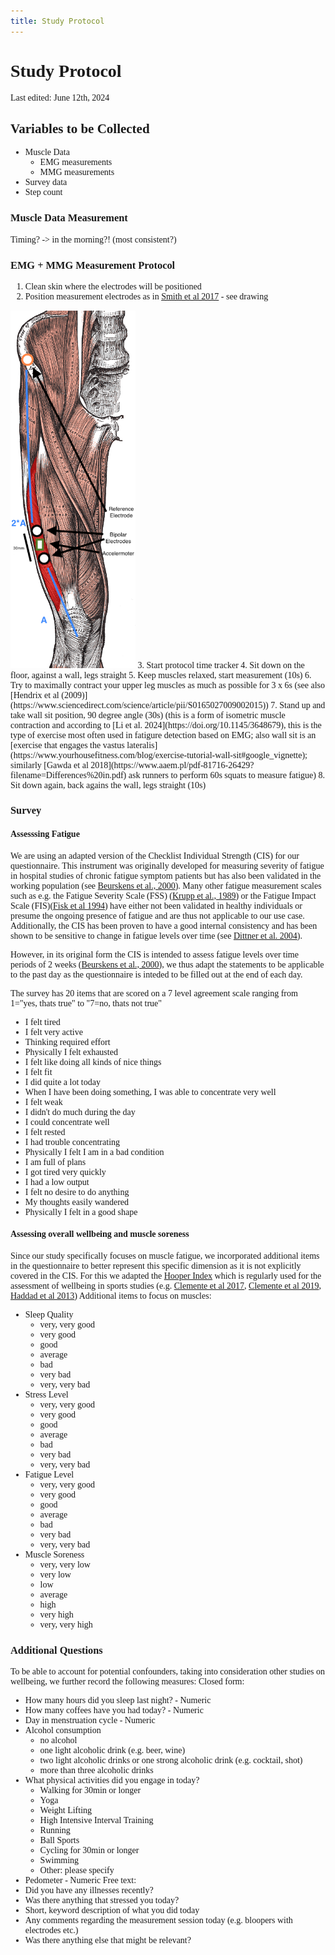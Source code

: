 ```yaml
---
title: Study Protocol
---
```



<link href="https://fonts.googleapis.com/css2?family=Maven+Pro:wght@400..900&display=swap" rel="stylesheet">
<style>
  body, svg {
     font-family: var(--sans-serif);
        /* font-size: 48px; */
 }
</style>

# Study Protocol
Last edited: June 12th, 2024

## Variables to be Collected
- Muscle Data
   - EMG measurements
   - MMG measurements
- Survey data
- Step count

### Muscle Data Measurement

Timing? -> in the morning?! (most consistent?)

### EMG + MMG Measurement Protocol

1. Clean skin where the electrodes will be positioned
2. Position measurement electrodes as in [Smith et al 2017](https://doi.org/10.1002/mus.25502) - see drawing
<img src="vastus-lateralis-muscle.png" alt="drawing" width="200"/>
3. Start protocol time tracker
4. Sit down on the floor, against a wall, legs straight
5. Keep muscles relaxed, start measurement (10s)
6. Try to maximally contract your upper leg muscles as much as possible for 3 x  6s (see also [Hendrix et al (2009)](https://www.sciencedirect.com/science/article/pii/S0165027009002015))
7. Stand up and take wall sit position, 90 degree angle (30s) (this is a form of isometric muscle contraction and according to [Li et al. 2024](https://doi.org/10.1145/3648679), this is the type of exercise most often used in fatigure detection based on EMG; also wall sit is an [exercise that engages the vastus lateralis](https://www.yourhousefitness.com/blog/exercise-tutorial-wall-sit#google_vignette); similarly [Gawda et al 2018](https://www.aaem.pl/pdf-81716-26429?filename=Differences%20in.pdf) ask runners to perform 60s squats to measure fatigue)
8. Sit down again, back agains the wall, legs straight (10s)


### Survey
#### Assesssing Fatigue
We are using an adapted version of the Checklist Individual Strength (CIS) for our questionnaire. This instrument was originally developed for measuring severity of fatigue in hospital studies of chronic fatigue symptom patients but has also been validated in the working population (see [Beurskens et al., 2000](https://oem.bmj.com/content/oemed/57/5/353.full.pdf)). Many other fatigue measurement scales such as e.g. the Fatigue Severity Scale (FSS) ([Krupp et al., 1989](10.1001/archneur.1989.00520460115022)) or the Fatigue Impact Scale (FIS)([Fisk et al 1994](https://pubmed.ncbi.nlm.nih.gov/8148458/)) have either not been validated in healthy individuals or presume the ongoing presence of fatigue and are thus not applicable to our use case. Additionally, the CIS has been proven to have a good internal consistency and has been shown to be sensitive to change in fatigue levels over time (see [Dittner et al. 2004](https://www.sciencedirect.com/science/article/pii/S0022399903003714)).

However,  in its original form the CIS is intended to assess fatigue levels over  time periods of 2 weeks ([Beurskens et al., 2000](https://oem.bmj.com/content/oemed/57/5/353.full.pdf)), we thus adapt the statements to be applicable to the past day as the questionnaire is inteded to be filled out at the end of each day.

The survey has 20 items that are scored on a 7 level agreement scale ranging from 1="yes, thats true" to "7=no, thats not true"

- I felt tired
- I felt very active
- Thinking required effort
- Physically I felt exhausted
- I felt like doing all kinds of nice things
- I felt fit
- I did quite a lot today
- When I have been doing something, I was able to concentrate very well
- I felt weak
- I didn't do much during the day
- I could concentrate well
- I felt rested
- I had trouble concentrating
- Physically I felt I am in a bad condition
- I am full of plans
- I got tired very quickly
- I had a low output
- I felt no desire to do anything
- My thoughts easily wandered
- Physically I felt in a good shape


#### Assessing overall wellbeing and muscle soreness
Since our study specifically focuses on muscle fatigue, we incorporated additional items in the questionnaire to better represent this specific dimension as it is not explicitly covered in the CIS. For this we adapted the [Hooper Index](https://pubmed.ncbi.nlm.nih.gov/7898325/) which is regularly used for the assessment of wellbeing in sports studies (e.g. [Clemente et al 2017](https://www.sciencedirect.com/science/article/pii/S003193841631068X?via%3Dihub#bb0110), [Clemente et al 2019](https://www.ncbi.nlm.nih.gov/pmc/articles/PMC6714361/#j_hukin-2019-0002_ref_011), [Haddad et al 2013](https://www.sciencedirect.com/science/article/pii/S0031938413002023))
Additional items to focus on muscles:
- Sleep Quality
   - very, very good
   - very good
   - good
   - average
   - bad
   - very bad
   - very, very bad
- Stress Level
   - very, very good
   - very good
   - good
   - average
   - bad
   - very bad
   - very, very bad
- Fatigue Level
  - very, very good
   - very good
   - good
   - average
   - bad
   - very bad
   - very, very bad
- Muscle Soreness
   - very, very low
   - very low
   - low
   - average
   - high
   - very high
   - very, very high

### Additional Questions

To be able to account for potential confounders, taking into consideration other studies on wellbeing, we further record the following measures:
Closed form: 
- How many hours did you sleep last night? - Numeric
- How many coffees have you had today? - Numeric
- Day in menstruation cycle - Numeric
- Alcohol consumption
   - no alcohol
   - one light alcoholic drink (e.g. beer, wine)
   - two light alcoholic drinks or one strong alcoholic drink (e.g. cocktail, shot)
   - more than three alcoholic drinks
- What physical activities did you engage in today?
   - Walking for 30min or longer
   - Yoga
   - Weight Lifting
   - High Intensive Interval Training
   - Running
   - Ball Sports
   - Cycling for 30min or longer
   - Swimming
   - Other: please specify
- Pedometer - Numeric
Free text:
- Did you have any illnesses recently?
- Was there anything that stressed you today?
- Short, keyword description of what you did today
- Any comments regarding the measurement session today (e.g. bloopers with electrodes etc.)
- Was there anything else that might be relevant?



<!--
#### Questions from first trial
- How fatigued were your muscles today? 1 (no fatigue at all) to 7 (extremely fatigued)
   - Level 1: No Fatigue at All: Muscles feel completely fresh, as if you haven't exercised or engaged in any physical activity.
      - No soreness or stiffness.
      - Full range of motion without discomfort.
      - Able to walk and climb stairs with ease and no perceived effort.
      - Able to perfrom all kiinds of common tasks without hinderance.
   - Level 2: Very Mild Fatigue: Muscles are slightly tired, but it’s barely noticeable.
      - Slight sense of tiredness.
      - No pain or soreness.
      - Full range of motion with minimal perceived effort.
   - Level 3: Mild Fatigue: Muscles are tired but still function normally without any significant discomfort.
      - Noticeable but mild tiredness.
      - Minor stiffness or tightness.
      - Able to perform most physical tasks, though with slightly increased effort.
   - Level 4: Moderate Fatigue: Muscles feel tired, and there is a noticeable decrease in performance.
      - Tiredness and some soreness.
      - Reduced strength and endurance.
      - Slight discomfort during movement, but tasks are still manageable.
   - Level 5: Significant Fatigue: Muscles are quite tired, and performing physical tasks is more challenging.
      - Moderate soreness and stiffness.
      - Noticeable drop in strength and endurance.
      - Movement involves a fair amount of effort, and some tasks might be difficult.
   - Level 6: Severe Fatigue: Muscles are very tired, with significant discomfort and reduced ability to perform tasks.
   - Severe soreness and stiffness.
   - Major decrease in strength and endurance.
   - Performing physical tasks is very challenging and uncomfortable.
   - Level 7: Extremely Fatigued: Muscles are exhausted to the point where performing any physical activity is almost impossible.
   - Intense soreness and stiffness.
   - Extremely low strength and endurance.
   - Any movement causes significant discomfort, and even simple tasks are barely achievable.



- Symptoms experienced today 
   - Muscle weakness
   - Trouble climbing stairs
   - Trouble standing from a seated position
   - Active Rash
   - Brain Fog
   - Extreme Fatigue
- How difficult was it to dress and shower today? 1 (no difficulty) to 5 (unable to do).
- How difficult was it to climb stairs today? 1 (no difficulty) to 5 (unable to do).
- <span style="color:red">How difficult was it to complete common daily activities?  1 (no difficulty) to 5 (unable to do). [Kick Out - high correlation with pain] </span>
- How much pain were you in today? 1 (pain at all) to 5 (worst pain experienced).
- Do you have an active and visible rash? 1 (no rash at all) to 5 (very visible rash in DM areas)
- Overall how did you feel today? As an overall "wellness" 1 (horrible, hard to function) to 5 (very well).[Kick Out - high correlation with pain]
- How do you think you will feel tomorrow? As an overall "wellness" 1 (horrible, hard to function) to 5 (very well).


### References
-->
<!---
- Beurskens AJHM, Bültmann U, Kant I, et alFatigue among working people: validity of a questionnaire measureOccupational and Environmental Medicine 2000;57:353-357.
[https://oem.bmj.com/content/oemed/57/5/353.full.pdf](https://oem.bmj.com/content/oemed/57/5/353.full.pdf)
- A.J Dittner, S.C Wessely, R.G Brown, The assessment of fatigue: A practical guide for clinicians and researchers Journal of Psychosomatic Research, Volume 56, Issue 2, 2004, Pages 157-170, ISSN 0022-3999, [https://doi.org/10.1016/S0022-3999(03)00371-4.](https://www.sciencedirect.com/science/article/pii/S0022399903003714)
- Fisk JD, Ritvo PG, Ross L, Haase DA, Marrie TJ, Schlech WF.
Measuring the functional impact of fatigue: initial validation of
the fatigue impact scale. Clin Infect Dis 1994;18(Suppl 1):
S79 – 83. (https://pubmed.ncbi.nlm.nih.gov/8148458/)[https://pubmed.ncbi.nlm.nih.gov/8148458/]
- Hendrix C. Russell , Housh Terry J. , Johnson Glen O. ,  Mielke Michelle, Camic Clayton L. , Zuniga Jorge M. , Schmidt  Richard J., A new EMG frequency-based fatigue threshold test, Journal of Neuroscience Methods, Volume 181, Issue 1, 2009, Pages 45-51, ISSN 0165-0270, [https://doi.org/10.1016/j.jneumeth.2009.04.011.](https://www.sciencedirect.com/science/article/pii/S0165027009002015)
- Gawda P, Ginszt M, Ginszt A, Pawlak H, Majcher P. Differences in myoelectric manifestations of fatigue during isometric muscle actions. Ann Agric Environ Med. 2018 Jun 20;25(2):296-299. doi: [10.26444/aaem/81716.](10.26444/aaem/81716) Epub 2018 Feb 21. PMID: 29936808.
- Hooper SL, Mackinnon LT, Howard A, Gordon RD, Bachmann AW. Markers for monitoring overtraining and recovery. Med Sci Sports Exerc. 1995 Jan;27(1):106-12. PMID: 7898325. [https://pubmed.ncbi.nlm.nih.gov/7898325/](https://pubmed.ncbi.nlm.nih.gov/7898325/)
-  Krupp LB, LaRocca NG, Muir-Nash J, Steinberg AD. The
Fatigue Severity Scale. Application to patients with multiple
sclerosis and systemic lupus erythematosus. Arch Neurol 1989;
46:1121 – 3. doi: [10.1001/archneur.1989.00520460115022.](10.1001/archneur.1989.00520460115022.)

- Na Li, Rui Zhou, Bharath Krishna, Ashirbad Pradhan, Hyowon Lee, Jiayuan He, and Ning Jiang. 2024. Non-invasive Techniques for Muscle Fatigue Monitoring: A Comprehensive Survey. ACM Comput. Surv. 56, 9, Article 221 (September 2024), 40 pages. [https://doi.org/10.1145/3648679](https://doi.org/10.1145/3648679)

- Smith, C.M., Housh, T.J., Hill, E.C., Johnson, G.O. and Schmidt, R.J. (2017), Changes in electromechanical delay during fatiguing dynamic muscle actions. Muscle Nerve, 56: 315-320. [https://doi.org/10.1002/mus.25502](https://doi.org/10.1002/mus.25502)



- Miura N, Watanabe T. Potential of M-Wave Elicited by Double Pulse for Muscle Fatigue Evaluation in Intermittent Muscle Activation by Functional Electrical Stimulation for Motor Rehabilitation. J Med Eng. 2016;2016:6957287. doi: 10.1155/2016/6957287. Epub 2016 Mar 27. PMID: 27110556; PMCID: PMC4826699.
- Sengchuai K, Kanjanaroat C, Jaruenpunyasak J, Limsakul C, Tayati W, Booranawong A, Jindapetch N. Development of a Real-Time Knee Extension Monitoring and Rehabilitation System: Range of Motion and Surface EMG Measurement and Evaluation. Healthcare (Basel). 2022 Dec 15;10(12):2544. doi: [10.3390/healthcare10122544](10.3390/healthcare10122544). PMID: 36554067; PMCID: PMC9778223.

- Hodges PW, van den Hoorn W, Wrigley TV, Hinman RS, Bowles KA, Cicuttini F, Wang Y, Bennell K. Increased duration of co-contraction of medial knee muscles is associated with greater progression of knee osteoarthritis. Man Ther. 2016 Feb;21:151-8. doi: [10.1016/j.math.2015.07.004.](10.1016/j.math.2015.07.004.) Epub 2015 Jul 17. PMID: 26254263.--->





